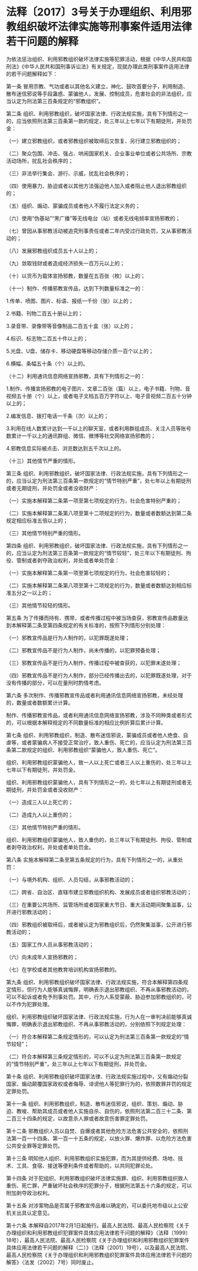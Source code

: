 # 法释〔2017〕3号关于办理组织、利用邪教组织破坏法律实施等刑事案件适用法律若干问题的解释

<!-- INFO END -->

为依法惩治组织、利用邪教组织破坏法律实施等犯罪活动，根据《中华人民共和国刑法》《中华人民共和国刑事诉讼法》有关规定，现就办理此类刑事案件适用法律的若干问题解释如下：

第一条 冒用宗教、气功或者以其他名义建立，神化、鼓吹首要分子，利用制造、散布迷信邪说等手段蛊惑、蒙骗他人，发展、控制成员，危害社会的非法组织，应当认定为刑法第三百条规定的“邪教组织”。

第二条 组织、利用邪教组织，破坏国家法律、行政法规实施，具有下列情形之一的，应当依照刑法第三百条第一款的规定，处三年以上七年以下有期徒刑，并处罚金：

（一）建立邪教组织，或者邪教组织被取缔后又恢复、另行建立邪教组织的；

（二）聚众包围、冲击、强占、哄闹国家机关、企业事业单位或者公共场所、宗教活动场所，扰乱社会秩序的；

（三）非法举行集会、游行、示威，扰乱社会秩序的；

（四）使用暴力、胁迫或者以其他方法强迫他人加入或者阻止他人退出邪教组织的；

（五）组织、煽动、蒙骗成员或者他人不履行法定义务的；

（六）使用“伪基站”“黑广播”等无线电台（站）或者无线电频率宣扬邪教的；

（七）曾因从事邪教活动被追究刑事责任或者二年内受过行政处罚，又从事邪教活动的；

（八）发展邪教组织成员五十人以上的；

（九）敛取钱财或者造成经济损失一百万元以上的；

（十）以货币为载体宣扬邪教，数量在五百张（枚）以上的；

（十一）制作、传播邪教宣传品，达到下列数量标准之一的：

1.传单、喷图、图片、标语、报纸一千份（张）以上的；

2.书籍、刊物二百五十册以上的；

3.录音带、录像带等音像制品二百五十盒（张）以上的；

4.标识、标志物二百五十件以上的；

5.光盘、U盘、储存卡、移动硬盘等移动存储介质一百个以上的；

6.横幅、条幅五十条（个）以上的。

（十二）利用通讯信息网络宣扬邪教，具有下列情形之一的：

1.制作、传播宣扬邪教的电子图片、文章二百张（篇）以上，电子书籍、刊物、音视频五十册（个）以上，或者电子文档五百万字符以上、电子音视频二百五十分钟以上的；

2.编发信息、拨打电话一千条（次）以上的；

3.利用在线人数累计达到一千以上的聊天室，或者利用群组成员、关注人员等账号数累计一千以上的通讯群组、微信、微博等社交网络宣扬邪教的；

4.邪教信息实际被点击、浏览数达到五千次以上的。

（十三）其他情节严重的情形。

第三条 组织、利用邪教组织，破坏国家法律、行政法规实施，具有下列情形之一的，应当认定为刑法第三百条第一款规定的“情节特别严重”，处七年以上有期徒刑或者无期徒刑，并处罚金或者没收财产：

（一）实施本解释第二条第一项至第七项规定的行为，社会危害特别严重的；

（二）实施本解释第二条第八项至第十二项规定的行为，数量或者数额达到第二条规定相应标准五倍以上的；

（三）其他情节特别严重的情形。

第四条 组织、利用邪教组织，破坏国家法律、行政法规实施，具有下列情形之一的，应当认定为刑法第三百条第一款规定的“情节较轻”，处三年以下有期徒刑、拘役、管制或者剥夺政治权利，并处或者单处罚金：

（一）实施本解释第二条第一项至第七项规定的行为，社会危害较轻的；

（二）实施本解释第二条第八项至第十二项规定的行为，数量或者数额达到相应标准五分之一以上的；

（三）其他情节较轻的情形。

第五条 为了传播而持有、携带，或者传播过程中被当场查获，邪教宣传品数量达到本解释第二条至第四条规定的有关标准的，按照下列情形分别处理：

（一）邪教宣传品是行为人制作的，以犯罪既遂处理；

（二）邪教宣传品不是行为人制作，尚未传播的，以犯罪预备处理；

（三）邪教宣传品不是行为人制作，传播过程中被查获的，以犯罪未遂处理；

（四）邪教宣传品不是行为人制作，部分已经传播出去的，以犯罪既遂处理，对于没有传播的部分，可以在量刑时酌情考虑。

第六条 多次制作、传播邪教宣传品或者利用通讯信息网络宣扬邪教，未经处理的，数量或者数额累计计算。

制作、传播邪教宣传品，或者利用通讯信息网络宣扬邪教，涉及不同种类或者形式的，可以根据本解释规定的不同数量标准的相应比例折算后累计计算。

第七条 组织、利用邪教组织，制造、散布迷信邪说，蒙骗成员或者他人绝食、自虐等，或者蒙骗病人不接受正常治疗，致人重伤、死亡的，应当认定为刑法第三百条第二款规定的组织、利用邪教组织“蒙骗他人，致人重伤、死亡”。

组织、利用邪教组织蒙骗他人，致一人以上死亡或者三人以上重伤的，处三年以上七年以下有期徒刑，并处罚金。

组织、利用邪教组织蒙骗他人，具有下列情形之一的，处七年以上有期徒刑或者无期徒刑，并处罚金或者没收财产：

（一）造成三人以上死亡的；

（二）造成九人以上重伤的；

（三）其他情节特别严重的情形。

组织、利用邪教组织蒙骗他人，致人重伤的，处三年以下有期徒刑、拘役、管制或者剥夺政治权利，并处或者单处罚金。

第八条 实施本解释第二条至第五条规定的行为，具有下列情形之一的，从重处罚：

（一）与境外机构、组织、人员勾结，从事邪教活动的；

（二）跨省、自治区、直辖市建立邪教组织机构、发展成员或者组织邪教活动的；

（三）在重要公共场所、监管场所或者国家重大节日、重大活动期间聚集滋事，公开进行邪教活动的；

（四）邪教组织被取缔后，或者被认定为邪教组织后，仍然聚集滋事，公开进行邪教活动的；

（五）国家工作人员从事邪教活动的；

（六）向未成年人宣扬邪教的；

（七）在学校或者其他教育培训机构宣扬邪教的。

第九条 组织、利用邪教组织破坏国家法律、行政法规实施，符合本解释第四条规定情形，但行为人能够真诚悔罪，明确表示退出邪教组织、不再从事邪教活动的，可以不起诉或者免予刑事处罚。其中，行为人系受蒙蔽、胁迫参加邪教组织的，可以不作为犯罪处理。

组织、利用邪教组织破坏国家法律、行政法规实施，行为人在一审判决前能够真诚悔罪，明确表示退出邪教组织、不再从事邪教活动的，分别依照下列规定处理：

（一）符合本解释第二条规定情形的，可以认定为刑法第三百条第一款规定的“情节较轻”；

（二）符合本解释第三条规定情形的，可以不认定为刑法第三百条第一款规定的“情节特别严重”，处三年以上七年以下有期徒刑，并处罚金。

第十条 组织、利用邪教组织破坏国家法律、行政法规实施过程中，又有煽动分裂国家、煽动颠覆国家政权或者侮辱、诽谤他人等犯罪行为的，依照数罪并罚的规定定罪处罚。

第十一条 组织、利用邪教组织，制造、散布迷信邪说，组织、策划、煽动、胁迫、教唆、帮助其成员或者他人实施自杀、自伤的，依照刑法第二百三十二条、第二百三十四条的规定，以故意杀人罪或者故意伤害罪定罪处罚。

第十二条 邪教组织人员以自焚、自爆或者其他危险方法危害公共安全的，依照刑法第一百一十四条、第一百一十五条的规定，以放火罪、爆炸罪、以危险方法危害公共安全罪等定罪处罚。

第十三条 明知他人组织、利用邪教组织实施犯罪，而为其提供经费、场地、技术、工具、食宿、接送等便利条件或者帮助的，以共同犯罪论处。

第十四条 对于犯组织、利用邪教组织破坏法律实施罪、组织、利用邪教组织致人重伤、死亡罪，严重破坏社会秩序的犯罪分子，根据刑法第五十六条的规定，可以附加剥夺政治权利。

第十五条 对涉案物品是否属于邪教宣传品难以确定的，可以委托地市级以上公安机关出具认定意见。

第十六条 本解释自2017年2月1日起施行。最高人民法院、最高人民检察院《关于办理组织和利用邪教组织犯罪案件具体应用法律若干问题的解释》（法释〔1999〕18号），最高人民法院、最高人民检察院《关于办理组织和利用邪教组织犯罪案件具体应用法律若干问题的解释（二）》（法释〔2001〕19号），以及最高人民法院、最高人民检察院《关于办理组织和利用邪教组织犯罪案件具体应用法律若干问题的解答》（法发〔2002〕7号）同时废止。